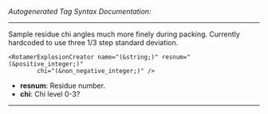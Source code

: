 _Autogenerated Tag Syntax Documentation:_

---
Sample residue chi angles much more finely during packing. Currently hardcoded to use three 1/3 step standard deviation.

```
<RotamerExplosionCreator name="(&string;)" resnum="(&positive_integer;)"
        chi="(&non_negative_integer;)" />
```

-   **resnum**: Residue number.
-   **chi**: Chi level 0-3?

---
